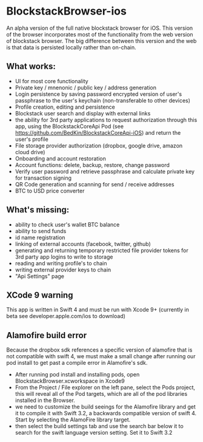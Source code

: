 # BlockstackBrowser-ios

An alpha version of the full native blockstack browser for iOS. This version of the browser incorporates most of the functionality from the web version of blockstack browser. The big difference between this version and the web is that data is persisted locally rather than on-chain.

## What works:
- UI for most core functionality
- Private key / mnenonic / public key / address generation
- Login persistence by saving password encrypted version of user's passphrase to the user's keychain (non-transferable to other devices)
- Profile creation, editing and persistence
- Blockstack user search and display with external links
- the ability for 3rd party applications to request authorization through this app, using the BlockstackCoreApi Pod (see https://github.com/BedKin/BlockstackCoreApi-iOS) and return the user's profile
- File storage provider authorization (dropbox, google drive, amazon cloud drive)
- Onboarding and account restoration
- Account functions: delete, backup, restore, change password
- Verify user password and retrieve passphrase and calculate private key for transaction signing
- QR Code generation and scanning for send / receive addresses
- BTC to USD price converter

## What's missing:
- ability to check user's wallet BTC balance
- ability to send funds
- id name registration
- linking of external accounts (facebook, twitter, github)
- generating and returning temporary restricted file provider tokens for 3rd party app logins to write to storage
- reading and writing profile's to chain
- writing external provider keys to chain
- "Api Settings" page

## XCode 9 warning

This app is written in Swift 4 and must be run with Xcode 9+ (currently in beta see developer.apple.com/ios to download)

## Alamofire build error

Because the dropbox sdk references a specific version of alamofire that is not compatible with swift 4, we must make a small change after running our pod install to get past a compile error in Alamofire's sdk.

- After running pod install and installing pods, open BlockstackBrowser.xcworkspace in Xcode9
- From the Project / File explorer on the left pane, select the Pods project, this will reveal all of the Pod targets, which are all of the pod libraries installed in the Browser.
- we need to customize the build seeings for the Alamofire library and get it to compile it with Swift 3.2, a backwards compatible version of swift 4. Start by selecting the AlamoFire library target.
- then select the build settings tab and use the search bar below it to search for the swift language version setting. Set it to Swift 3.2


